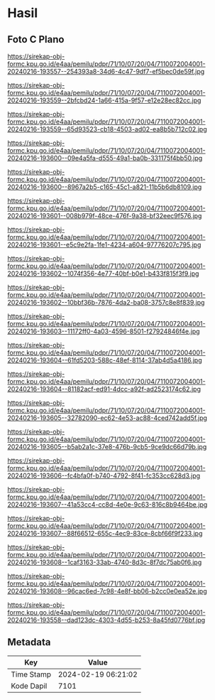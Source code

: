 # Hasil

## Foto C Plano

https://sirekap-obj-formc.kpu.go.id/e4aa/pemilu/pdpr/71/10/07/20/04/7110072004001-20240216-193557--254393a8-34d6-4c47-9df7-ef5bec0de59f.jpg

https://sirekap-obj-formc.kpu.go.id/e4aa/pemilu/pdpr/71/10/07/20/04/7110072004001-20240216-193559--2bfcbd24-1a66-415a-9f57-e12e28ec82cc.jpg

https://sirekap-obj-formc.kpu.go.id/e4aa/pemilu/pdpr/71/10/07/20/04/7110072004001-20240216-193559--65d93523-cb18-4503-ad02-ea8b5b712c02.jpg

https://sirekap-obj-formc.kpu.go.id/e4aa/pemilu/pdpr/71/10/07/20/04/7110072004001-20240216-193600--09e4a5fa-d555-49a1-ba0b-331175f4bb50.jpg

https://sirekap-obj-formc.kpu.go.id/e4aa/pemilu/pdpr/71/10/07/20/04/7110072004001-20240216-193600--8967a2b5-c165-45c1-a821-11b5b6db8109.jpg

https://sirekap-obj-formc.kpu.go.id/e4aa/pemilu/pdpr/71/10/07/20/04/7110072004001-20240216-193601--008b979f-48ce-476f-9a38-bf32eec9f576.jpg

https://sirekap-obj-formc.kpu.go.id/e4aa/pemilu/pdpr/71/10/07/20/04/7110072004001-20240216-193601--e5c9e2fa-1fe1-4234-a604-97776207c795.jpg

https://sirekap-obj-formc.kpu.go.id/e4aa/pemilu/pdpr/71/10/07/20/04/7110072004001-20240216-193602--1074f356-4e77-40bf-b0e1-b433f815f3f9.jpg

https://sirekap-obj-formc.kpu.go.id/e4aa/pemilu/pdpr/71/10/07/20/04/7110072004001-20240216-193602--10bbf36b-7876-4da2-ba08-3757c8e8f839.jpg

https://sirekap-obj-formc.kpu.go.id/e4aa/pemilu/pdpr/71/10/07/20/04/7110072004001-20240216-193603--11172ff0-4a03-4596-8501-f27924846f4e.jpg

https://sirekap-obj-formc.kpu.go.id/e4aa/pemilu/pdpr/71/10/07/20/04/7110072004001-20240216-193604--61fd5203-588c-48ef-8114-37ab4d5a4186.jpg

https://sirekap-obj-formc.kpu.go.id/e4aa/pemilu/pdpr/71/10/07/20/04/7110072004001-20240216-193604--81182acf-ed91-4dcc-a92f-ad2523174c62.jpg

https://sirekap-obj-formc.kpu.go.id/e4aa/pemilu/pdpr/71/10/07/20/04/7110072004001-20240216-193605--32782090-ec62-4e53-ac88-4ced742add5f.jpg

https://sirekap-obj-formc.kpu.go.id/e4aa/pemilu/pdpr/71/10/07/20/04/7110072004001-20240216-193605--b5ab2a1c-37e8-476b-9cb5-9ce9dc66d79b.jpg

https://sirekap-obj-formc.kpu.go.id/e4aa/pemilu/pdpr/71/10/07/20/04/7110072004001-20240216-193606--fc4bfa0f-b740-4792-8f41-fc353cc628d3.jpg

https://sirekap-obj-formc.kpu.go.id/e4aa/pemilu/pdpr/71/10/07/20/04/7110072004001-20240216-193607--41a53cc4-cc8d-4e0e-9c63-816c8b9464be.jpg

https://sirekap-obj-formc.kpu.go.id/e4aa/pemilu/pdpr/71/10/07/20/04/7110072004001-20240216-193607--88f66512-655c-4ec9-83ce-8cbf66f9f233.jpg

https://sirekap-obj-formc.kpu.go.id/e4aa/pemilu/pdpr/71/10/07/20/04/7110072004001-20240216-193608--1caf3163-33ab-4740-8d3c-8f7dc75ab0f6.jpg

https://sirekap-obj-formc.kpu.go.id/e4aa/pemilu/pdpr/71/10/07/20/04/7110072004001-20240216-193608--96cac6ed-7c98-4e8f-bb06-b2cc0e0ea52e.jpg

https://sirekap-obj-formc.kpu.go.id/e4aa/pemilu/pdpr/71/10/07/20/04/7110072004001-20240216-193558--dad123dc-4303-4d55-b253-8a45fd0776bf.jpg


## Metadata

| Key        | Value               |
| ---------- | ------------------- |
| Time Stamp | 2024-02-19 06:21:02 |
| Kode Dapil | 7101                |



